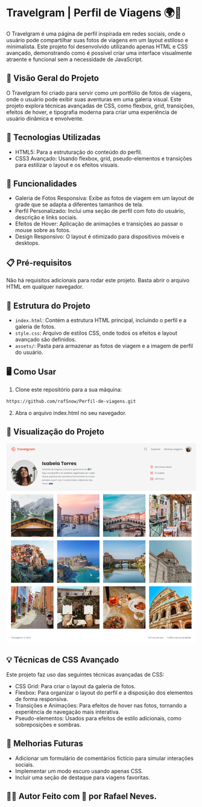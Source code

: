 # Travelgram | Perfil de Viagens 🌍📸

O Travelgram é uma página de perfil inspirada em redes sociais, onde o usuário pode compartilhar suas fotos de viagens em um layout estiloso e minimalista. Este projeto foi desenvolvido utilizando apenas HTML e CSS avançado, demonstrando como é possível criar uma interface visualmente atraente e funcional sem a necessidade de JavaScript.

## 🌅 Visão Geral do Projeto

O Travelgram foi criado para servir como um portfólio de fotos de viagens, onde o usuário pode exibir suas aventuras em uma galeria visual. Este projeto explora técnicas avançadas de CSS, como flexbox, grid, transições, efeitos de hover, e tipografia moderna para criar uma experiência de usuário dinâmica e envolvente.

## 🎨 Tecnologias Utilizadas

- HTML5: Para a estruturação do conteúdo do perfil.
- CSS3 Avançado: Usando flexbox, grid, pseudo-elementos e transições para estilizar o layout e os efeitos visuais.

## 🚀 Funcionalidades

- Galeria de Fotos Responsiva: Exibe as fotos de viagem em um layout de grade que se adapta a diferentes tamanhos de tela.
- Perfil Personalizado: Inclui uma seção de perfil com foto do usuário, descrição e links sociais.
- Efeitos de Hover: Aplicação de animações e transições ao passar o mouse sobre as fotos.
- Design Responsivo: O layout é otimizado para dispositivos móveis e desktops.

## 📋 Pré-requisitos

Não há requisitos adicionais para rodar este projeto. Basta abrir o arquivo HTML em qualquer navegador.

## 📄 Estrutura do Projeto

- `index.html`: Contém a estrutura HTML principal, incluindo o perfil e a galeria de fotos.
- `style.css`: Arquivo de estilos CSS, onde todos os efeitos e layout avançado são definidos.
- `assets/`: Pasta para armazenar as fotos de viagem e a imagem de perfil do usuário.

## 🖥️ Como Usar

1. Clone este repositório para a sua máquina:

```bash
https://github.com/rafSnow/Perfil-de-viagens.git
```

2. Abra o arquivo index.html no seu navegador.

## 📸 Visualização do Projeto

![Imagem do Projeto](assets/sistema.png)

## 💡 Técnicas de CSS Avançado

Este projeto faz uso das seguintes técnicas avançadas de CSS:

- CSS Grid: Para criar o layout da galeria de fotos.
- Flexbox: Para organizar o layout do perfil e a disposição dos elementos de forma responsiva.
- Transições e Animações: Para efeitos de hover nas fotos, tornando a experiência de navegação mais interativa.
- Pseudo-elementos: Usados para efeitos de estilo adicionais, como sobreposições e sombras.

## 📝 Melhorias Futuras

- Adicionar um formulário de comentários fictício para simular interações sociais.
- Implementar um modo escuro usando apenas CSS.
- Incluir uma seção de destaque para viagens favoritas.

## 🧑‍🍳 Autor Feito com 💖 por Rafael Neves.
